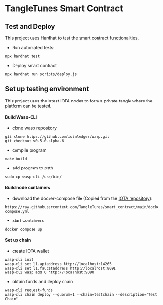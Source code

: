 # TangleTunes Smart Contract

## Test and Deploy
This project uses Hardhat to test the smart contract functionalities.

- Run automated tests:
```shell
npx hardhat test
```
- Deploy smart contract
```
npx hardhat run scripts/deploy.js
```

## Set up testing environment
This project uses the latest IOTA nodes to form a private tangle where the platform can be tested.

#### Build Wasp-CLI
- clone wasp repository
```
git clone https://github.com/iotaledger/wasp.git
git checkout v0.5.0-alpha.6
```
- compile program
```
make build
```
- add program to path
```
sudo cp wasp-cli /usr/bin/
```

#### Build node containers
- download the docker-compose file (Copied from the [IOTA repository](https://github.com/iotaledger/wasp/tree/v0.5.0-alpha.6)):
```
https://raw.githubusercontent.com/TangleTunes/smart_contract/main/docker-compose.yml
```
- start containers
```
docker compose up
```

#### Set up chain
- create IOTA wallet
```
wasp-cli init
wasp-cli set l1.apiaddress http://localhost:14265
wasp-cli set l1.faucetaddress http://localhost:8091
wasp-cli wasp add 0 http://localhost:9090
```
- obtain funds and deploy chain
```
wasp-cli request-funds
wasp-cli chain deploy --quorum=1 --chain=testchain --description="Test Chain"
```
